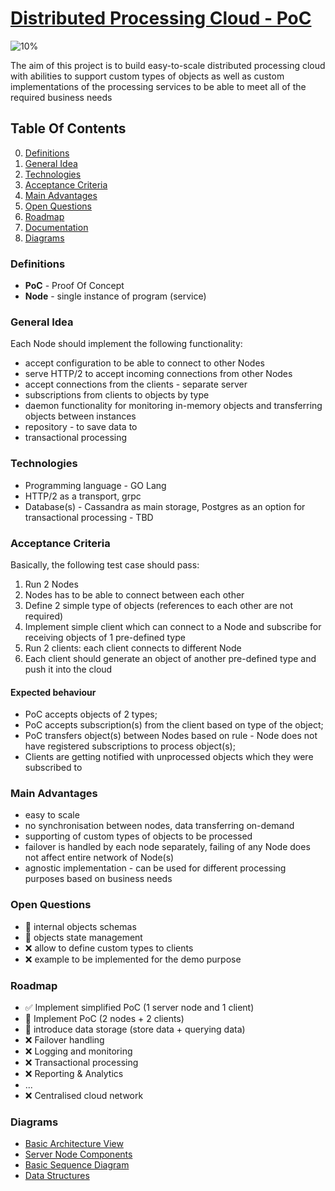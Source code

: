 # [Distributed Processing Cloud - PoC](https://distributed-processing-cloud.firebaseapp.com/)

![10%](https://progress-bar.dev/10)

The aim of this project is to build easy-to-scale distributed processing cloud with abilities to support custom types of objects as well as custom implementations of the processing services to be able to meet all of the required business needs

## Table Of Contents
0. [Definitions](#Definitions)
1. [General Idea](#General-Idea)
2. [Technologies](#Technologies)
3. [Acceptance Criteria](#Acceptance-Criteria)
4. [Main Advantages](#Main-Advantages)
5. [Open Questions](#Open-Questions)
6. [Roadmap](#Roadmap)
7. [Documentation](docs/index.md)
8. [Diagrams](#Diagrams)

### Definitions
- **PoC** - Proof Of Concept
- **Node** - single instance of program (service)


### General Idea
Each Node should implement the following functionality:
* accept configuration to be able to connect to other Nodes
* serve HTTP/2 to accept incoming connections from other Nodes
* accept connections from the clients - separate server
* subscriptions from clients to objects by type
* daemon functionality for monitoring in-memory objects and transferring objects between instances
* repository - to save data to
* transactional processing


### Technologies
- Programming language - GO Lang
- HTTP/2 as a transport, grpc
- Database(s) - Cassandra as main storage, Postgres as an option for transactional processing - TBD


### Acceptance Criteria
Basically, the following test case should pass:
1. Run 2 Nodes
2. Nodes has to be able to connect between each other
3. Define 2 simple type of objects (references to each other are not required)
4. Implement simple client which can connect to a Node and subscribe for receiving objects of 1 pre-defined type
5. Run 2 clients: each client connects to different Node
6. Each client should generate an object of another pre-defined type and push it into the cloud

#### Expected behaviour
* PoC accepts objects of 2 types;
* PoC accepts subscription(s) from the client based on type of the object;
* PoC transfers object(s) between Nodes based on rule - Node does not have registered subscriptions to process object(s);
* Clients are getting notified with unprocessed objects which they were subscribed to


### Main Advantages
- easy to scale
- no synchronisation between nodes, data transferring on-demand
- supporting of custom types of objects to be processed
- failover is handled by each node separately, failing of any Node does not affect entire network of Node(s)
- agnostic implementation - can be used for different processing purposes based on business needs


### Open Questions
- :large_orange_diamond: internal objects schemas
- :large_orange_diamond: objects state management
- :x: allow to define custom types to clients
- :x: example to be implemented for the demo purpose

### Roadmap
- :white_check_mark: Implement simplified PoC (1 server node and 1 client)
- :large_orange_diamond: Implement PoC (2 nodes + 2 clients)
- :large_orange_diamond: introduce data storage (store data + querying data)
- :x: Failover handling
- :x: Logging and monitoring
- :x: Transactional processing
- :x: Reporting & Analytics
- ...
- :x: Centralised cloud network

### Diagrams
- [Basic Architecture View](https://drive.google.com/file/d/1ukPn3U78vHxhr7BJNcWFetokQS_1pMXa/view)
- [Server Node Components](https://drive.google.com/file/d/1JG-yAHjmxeNS6PgxwnjE62t4KoFMdgH5/view)
- [Basic Sequence Diagram](https://drive.google.com/file/d/1AGZXQFtNuUlxJsOziDhPfv7i8YBmQfeR/view)
- [Data Structures](https://drive.google.com/file/d/1juhmjO4wt3YYu_EDF68281vRpm4O9MzJ/view)